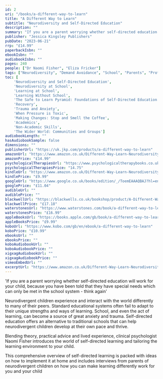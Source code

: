 ```yaml
---
id: 2
uri: "/books/a-different-way-to-learn"
title: "A Different Way to Learn"
subtitle: "Neurodiversity and Self-Directed Education"
description: ""
summary: "If you are a parent worrying whether self-directed education will work for your child, because you have been told that they have special needs which can only be met in the school system - think again'. Neurodivergent children experience and interact with the world differently to many of their peers. Standard educational systems often fail to adapt to their unique strengths and ways of learning. School, and even the act of learning, can become a source of great anxiety and trauma. Self-directed education offers an alternative to traditional schools that can help neurodivergent children develop at their own pace and thrive."
publisher: "Jessica Kingsley Publishers"
pubDate: "2023-06-21"
rrp: "£14.99"
paperbackIsbn: ""
ebookIsbn: ""
audiobookIsbn: ""
pages: 240
people: ["Dr Naomi Fisher", "Eliza Fricker"]
tags: ["Neurodiversity", "Demand Avoidance", "School", "Parents", "Professionals"]
toc: [
    'Neurodiversity and Self-Directed Education',
    'Neurodiversity at School',
    'Learning at School',
    'Learning Without School',
    'The Safe to Learn Pyramid: Foundations of Self-Directed Education',
    'Recovery',
    'Trauma and Anxiety',
    'When Pressure is Toxic',
    'Making Changes: Stop and Smell the Coffee',
    'Academics',
    'Non-Academic Skills',
    'The Wider World: Communities and Groups']
audiobookLength: ""
hasAudiobookSample: false
dimensions: ""
publisherUrl: "https://uk.jkp.com/products/a-different-way-to-learn"
amazonUrl: "https://www.amazon.co.uk/Different-Way-Learn-Neurodiversity-Self-Directed/dp/1839973633/"
amazonPrice: "£14.99"
psychologicalTherapiesUrl: "https://www.psychologicaltherapybooks.co.uk/product/a-different-way-to-learn-neurodiversity-and-self-directed-education/"
psychologicalTherapiesPrice: "14.75"
kindleUrl: "https://www.amazon.co.uk/Different-Way-Learn-Neurodiversity-Self-Directed-ebook/dp/B0C1DRJM76/"
kindlePrice: "£9.99"
googleUrl: "https://www.google.co.uk/books/edition/_/ToemEAAAQBAJ?hl=en&gbpv=0"
googlePrice: "£11.04"
audibleUrl: ""
audiblePrice: ""
blackwellUrl: "https://blackwells.co.uk/bookshop/product/A-Different-Way-to-Learn-by-Naomi-Fisher-author-Eliza-Fricker-illustrator/9781839973635"
blackwellPrice: "£17.18"
waterstonesUrl: "https://www.waterstones.com/book/a-different-way-to-learn/naomi-fisher/9781839973635"
waterstonesPrice: "£16.99"
appleBooksUrl: "https://books.apple.com/gb/book/a-different-way-to-learn/id6448978480"
appleBooksPrice: "£9.99"
koboUrl: "https://www.kobo.com/gb/en/ebook/a-different-way-to-learn"
koboPrice: "£10.99"
ebooksUrl: ""
ebooksPrice: ""
koboAudiobookUrl: ""
koboAudiobookPrice: ""
xigxagAudiobookUrl: ""
xigxagAudiobookPrice: ""
vimeoEmbedUrl: ""
excerptUrl: "https://www.amazon.co.uk/Different-Way-Learn-Neurodiversity-Self-Directed/dp/1839973633/?asin=1839973633&revisionId=&format=4&depth=1"
---
```


'If you are a parent worrying whether self-directed education will work for your child, because you have been told that they have special needs which can only be met in the school system - think again'

Neurodivergent children experience and interact with the world differently to many of their peers. Standard educational systems often fail to adapt to their unique strengths and ways of learning. School, and even the act of learning, can become a source of great anxiety and trauma. Self-directed education offers an alternative to traditional schools that can help neurodivergent children develop at their own pace and thrive.

Blending theory, practical advice and lived experience, clinical psychologist Naomi Fisher introduces the world of self-directed learning and tailoring the learning environment to your child.

This comprehensive overview of self-directed learning is packed with ideas on how to implement it at home and includes interviews from parents of neurodivergent children on how you can make learning differently work for you and your child
